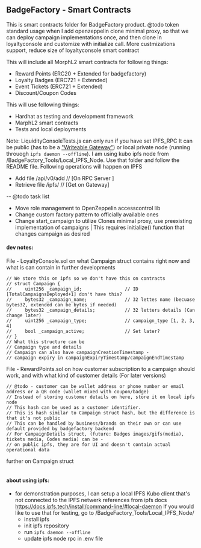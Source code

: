 ## BadgeFactory - Smart Contracts

This is smart contracts folder for BadgeFactory product.
@todo token standard usage when I add openzeppelin clone minimal proxy, so that we can deploy
campaign implementations once, and then clone in loyaltyconsole and customize with initialize call. More custmizations support, reduce size of loyaltyconsole smart contract

This will include all MorphL2 smart contracts for following things:

- Reward Points (ERC20 + Extended for badgefactory)
- Loyalty Badges (ERC721 + Extended)
- Event Tickets (ERC721 + Extended)
- Discount/Coupon Codes

This will use following things:

- Hardhat as testing and development framework
- MarphL2 smart contracts
- Tests and local deployments

Note: LiquidityConsoleTests.js can only run if you have set IPFS_RPC
It can be public (has to be a ["Writeable Gateway"](https://discuss.ipfs.tech/t/writeable-http-gateways/210)) or local private node (running throuogh `ipfs daemon --offline`). I am using kubo ipfs node from /BadgeFactory_Tools/Local_IPFS_Node. Use that folder and follow the README file.
Following operations will happen on IPFS

- Add file /api/v0/add // [On RPC Server ]
- Retrieve file /ipfs/<CID> // [Get on Gateway]

-- @todo task list

- Move role management to OpenZeppelin accesscontrol lib
- Change custom factory pattern to officially available ones
- Change start_campaign to utilize Clones minimal proxy, use preexisting implementation of campaigns | This requires initialize() function that changes campaign as desired

#### dev notes:

File - LoyaltyConsole.sol on what Campaign struct contains right now and what is can contain in further developments

```solidity
// We store this on ipfs so we don't have this on contracts
// struct Campaign {
//     uint256 _campaign_id;                // ID [TotalCampaignsDeployed+1] don't have this?
//     bytes32 _campaign_name;              // 32 lettes name (becuase bytes32, extended can be bytes if needed)
//     bytes32 _campaign_details;           // 32 letters details (Can change later)
//     uint256 _campaign_type;              // campaign_type [1, 2, 3, 4]
//     bool _campaign_active;               // Set later?
// }
// What this structure can be
// Campaign type and details
// Campaign can also have campaignCreationTimestamp -
// campaign expiry in campaignExpiryTimestamp/campaignEndTimestamp
```

File - RewardPoints.sol on how customer subscription to a campaign should work, and with what kind of customer details (For later versions)

```solidity
// @todo - customer can be wallet address or phone number or email address or a QR code (wallet mixed with coupon/badge)
// Instead of storing customer details on here, store it on local ipfs node
// This hash can be used as a customer identifier.
// This is hash similar to Campaign struct hash, but the difference is that it's not public
// This can be handled by business/brands on their own or can use default provided by badgefactory backend
// For CampaignDetails struct, (future: Badges images/gifs(media), tickets media, Codes media) can be -
// on public ipfs, they are for UI and doesn't contain actual operational data
```

further on Campaign struct

```solidity

```

#### about using ipfs:

- for demonstration purposes, I can setup a local IPFS Kubo client that's not connected to the IPFS netwerk
  references from ipfs docs
  https://docs.ipfs.tech/install/command-line/#local-daemon
  If you would like to use that for testing, go to /BadgeFactory_Tools/Local_IPFS_Node/
  - install ipfs
  - init ipfs repository
  - run `ipfs daemon --offline`
  - update ipfs node rpc in .env file
